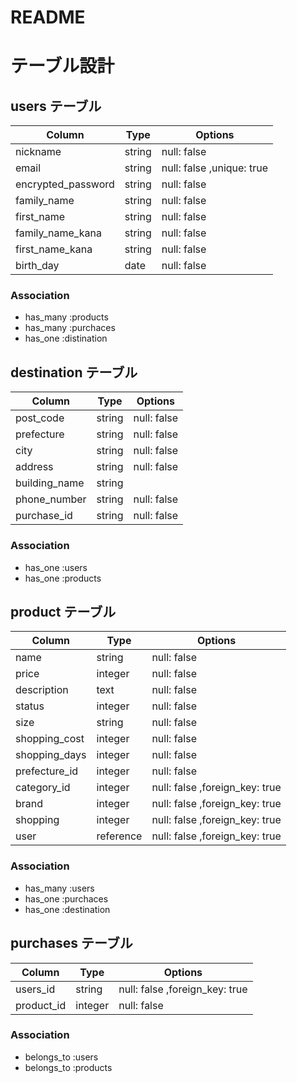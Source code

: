 # README

# テーブル設計

## users テーブル

| Column             | Type   | Options                   |
| ------------------ | ------ | ------------------------- |
| nickname           | string | null: false               |
| email              | string | null: false ,unique: true |
| encrypted_password | string | null: false               |
| family_name        | string | null: false               |
| first_name         | string | null: false               |
| family_name_kana   | string | null: false               |
| first_name_kana    | string | null: false               |  
| birth_day          | date   | null: false               |

### Association
- has_many :products
- has_many :purchaces
- has_one  :distination

## destination テーブル

| Column             | Type   | Options                        |
| -------------------| ------ | ------------------------------ |
| post_code          | string | null: false                    |
| prefecture         | string | null: false                    |
| city               | string | null: false                    |
| address            | string | null: false                    |
| building_name      | string |                                |
| phone_number       | string | null: false                    |
| purchase_id        | string | null: false                    |

### Association
- has_one :users
- has_one :products

## product テーブル

| Column             | Type     | Options                        |
| -------------------| -------- | ------------------------------ |
| name               | string   | null: false                    |
| price              | integer  | null: false                    |
| description        | text     | null: false                    |
| status             | integer  | null: false                    |
| size               | string   | null: false                    |
| shopping_cost      | integer  | null: false                    |
| shopping_days      | integer  | null: false                    |
| prefecture_id      | integer  | null: false                    |
| category_id        | integer  | null: false ,foreign_key: true |
| brand              | integer  | null: false ,foreign_key: true |
| shopping           | integer  | null: false ,foreign_key: true | 
| user               | reference| null: false ,foreign_key: true |

### Association
- has_many :users
- has_one  :purchaces
- has_one  :destination

## purchases テーブル
| Column             | Type     | Options                        |
| -------------------| -------- | ------------------------------ |
| users_id           | string   | null: false ,foreign_key: true |
| product_id         | integer  | null: false                    |

### Association
- belongs_to :users
- belongs_to :products
